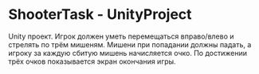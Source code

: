 # ShooterTask - UnityProject
Unity проект. Игрок должен уметь перемещаться вправо/влево и стрелять по трём мишеням. 
Мишени при попадании должны падать, а игроку за каждую сбитую мишень начисляется очко. 
По достижении трёх очков показывается экран окончания игры.
